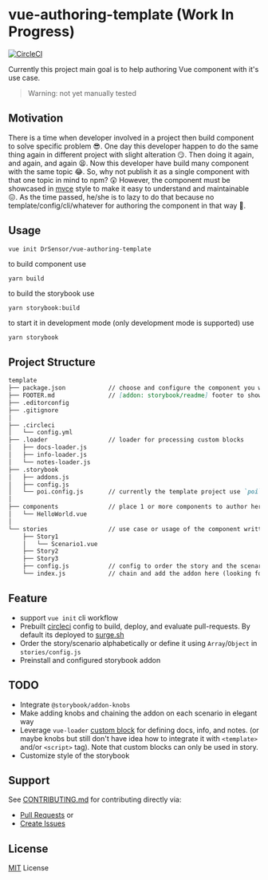 # vue-authoring-template (Work In Progress)
[![CircleCI](https://circleci.com/gh/DrSensor/vue-authoring-template.svg?style=shield)](https://circleci.com/gh/DrSensor/vue-authoring-template)
<!-- [![donate](https://img.shields.io/badge/$-donate-ff69b4.svg?maxAge=2592000&style=flat-square)](https://github.com/DrSensor/vue-authoring-template/blob/master/DONATE.md) -->

Currently this project main goal is to help authoring Vue component with it's use case.

> Warning: not yet manually tested

## Motivation
There is a time when developer involved in a project then build component to solve specific problem 😎.
One day this developer happen to do the same thing again in different project with slight alteration 😏.
Then doing it again, and again, and again 😫.
Now this developer have build many component with the same topic 😂.
So, why not publish it as a single component with that one topic in mind to npm? 😲
However, the component must be showcased in [mvce](https://stackoverflow.com/help/mcve) style to make it easy to understand and maintainable 😖.
As the time passed, he/she is to lazy to do that because no template/config/cli/whatever for authoring the component in that way :poop:.

## Usage
```bash
vue init DrSensor/vue-authoring-template
```
to build component use
```
yarn build
```
to build the storybook use
```
yarn storybook:build
```
to start it in development mode (only development mode is supported) use
```
yarn storybook
```

## Project Structure
```markdown
template
├── package.json            // choose and configure the component you want to package in here (still need to edit `scripts: {}` block)
├── FOOTER.md               // [addon: storybook/readme] footer to show at the bottom of scenario description (currently not working)
├── .editorconfig
├── .gitignore
│
├── .circleci
│   └── config.yml
├── .loader                 // loader for processing custom blocks
│   ├── docs-loader.js
│   ├── info-loader.js
│   └── notes-loader.js
├── .storybook
│   ├── addons.js
│   ├── config.js
│   └── poi.config.js       // currently the template project use `poi` as alternative of `vue build`
│
├── components              // place 1 or more components to author here
│   └── HelloWorld.vue
│
└── stories                 // use case or usage of the component written in story-scenario analogy
    ├── Story1
    │   └── Scenario1.vue
    ├── Story2
    ├── Story3
    ├── config.js           // config to order the story and the scenario
    └── index.js            // chain and add the addon here (looking for elegant way to add Knob)
```

## Feature
- support `vue init` cli workflow
- Prebuilt [circleci](https:circleci.com) config to build, deploy, and evaluate pull-requests. By default its deployed to [surge.sh](https://surge.sh)
- Order the story/scenario alphabetically or define it using `Array`/`Object` in `stories/config.js`
- Preinstall and configured storybook addon

## TODO
- Integrate `@storybook/addon-knobs`
- Make adding knobs and chaining the addon on each scenario in elegant way
- Leverage `vue-loader` [custom block](https://vue-loader.vuejs.org/en/configurations/custom-blocks.html) for defining docs, info, and notes. (or maybe knobs but still don't have idea how to integrate it with `<template>` and/or `<script>` tag). Note that custom blocks can only be used in story.
- Customize style of the storybook

## Support
See [CONTRIBUTING.md](https://github.com/DrSensor/vue-authoring-template/blob/master/CONTRIBUTING.md) for contributing directly via:
- [Pull Requests](https://github.com/DrSensor/vue-authoring-template/blob/master/CONTRIBUTING.md/#pull-requests) or
- [Create Issues](https://github.com/DrSensor/vue-authoring-template/blob/master/CONTRIBUTING.md/#create-issues)

<!-- For donation see [DONATE.md](https://github.com/DrSensor/vue-authoring-template/blob/master/DONATE.md) -->

## License
[MIT](https://github.com/DrSensor/vue-authoring-template/blob/master/LICENSE) License
